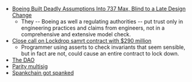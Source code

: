 * [Boeing Built Deadly Assumptions Into 737 Max, Blind to a Late Design Change](https://www.nytimes.com/2019/06/01/business/boeing-737-max-crash.html)
  * They -- Boeing as well a regulating authorities -- put trust only in engineering practices and claims from engineers, not in a comprehensive and extensive model check.
* [Close call on Lockdrop samrt contract with $290 million](https://medium.com/@nmcl/gridlock-a-smart-contract-bug-73b8310608a9)
  * Programmer using asserts to check invariants that seem sensible, but in fact are not, could cause an entire contract to lock down.
* [The DAO](http://hackingdistributed.com/2016/06/18/analysis-of-the-dao-exploit/)
* [Parity multisig](http://hackingdistributed.com/2017/07/22/deep-dive-parity-bug/)
* [Spankchain got spanked](https://medium.com/spankchain/we-got-spanked-what-we-know-so-far-d5ed3a0f38fe)
